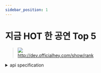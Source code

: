 ```yaml
---
sidebar_position: 1
---
```


# 지금 HOT 한 공연 Top 5


> ![](https://img.shields.io/static/v1?label=&message=GET&color=blue) <br/>
> http://dev.officialhey.com/show/rank

<details markdown="1">
<summary>api specification</summary>


#### Response

  <details markdown="1">
  <summary>200 OK : 성공</summary>

  ```
  {
  "ok": true,
  "data": [
    {
      "id": 1,
      "name": "show1",
      "date": "2024-04-03T19:00:00",
      "poster": "https://example.com/image1.jpg"
    },
    {
      "id": 2,
      "name": "show2",
      "date": "2024-04-03T19:00:00",
      "poster": "https://example.com/image1.jpg"
    },
    {
      "id": 3,
      "name": "show3",
      "date": "2024-04-03T19:00:00",
      "poster": "https://example.com/image1.jpg"
    },
    {
      "id": 4,
      "name": "show4",
      "date": "2024-04-03T19:00:00",
      "poster": "https://example.com/image1.jpg"
    },
    {
      "id": 5,
      "name": "show5",
      "date": "2024-04-03T19:00:00",
      "poster": "https://example.com/image1.jpg"
    }
  ]
}
  ```
  </details>
</details>
<br/>